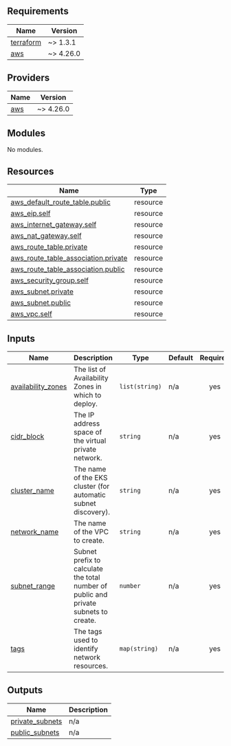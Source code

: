 <!-- BEGIN_TF_DOCS -->
## Requirements

| Name | Version |
|------|---------|
| <a name="requirement_terraform"></a> [terraform](#requirement\_terraform) | ~> 1.3.1 |
| <a name="requirement_aws"></a> [aws](#requirement\_aws) | ~> 4.26.0 |

## Providers

| Name | Version |
|------|---------|
| <a name="provider_aws"></a> [aws](#provider\_aws) | ~> 4.26.0 |

## Modules

No modules.

## Resources

| Name | Type |
|------|------|
| [aws_default_route_table.public](https://registry.terraform.io/providers/hashicorp/aws/latest/docs/resources/default_route_table) | resource |
| [aws_eip.self](https://registry.terraform.io/providers/hashicorp/aws/latest/docs/resources/eip) | resource |
| [aws_internet_gateway.self](https://registry.terraform.io/providers/hashicorp/aws/latest/docs/resources/internet_gateway) | resource |
| [aws_nat_gateway.self](https://registry.terraform.io/providers/hashicorp/aws/latest/docs/resources/nat_gateway) | resource |
| [aws_route_table.private](https://registry.terraform.io/providers/hashicorp/aws/latest/docs/resources/route_table) | resource |
| [aws_route_table_association.private](https://registry.terraform.io/providers/hashicorp/aws/latest/docs/resources/route_table_association) | resource |
| [aws_route_table_association.public](https://registry.terraform.io/providers/hashicorp/aws/latest/docs/resources/route_table_association) | resource |
| [aws_security_group.self](https://registry.terraform.io/providers/hashicorp/aws/latest/docs/resources/security_group) | resource |
| [aws_subnet.private](https://registry.terraform.io/providers/hashicorp/aws/latest/docs/resources/subnet) | resource |
| [aws_subnet.public](https://registry.terraform.io/providers/hashicorp/aws/latest/docs/resources/subnet) | resource |
| [aws_vpc.self](https://registry.terraform.io/providers/hashicorp/aws/latest/docs/resources/vpc) | resource |

## Inputs

| Name | Description | Type | Default | Required |
|------|-------------|------|---------|:--------:|
| <a name="input_availability_zones"></a> [availability\_zones](#input\_availability\_zones) | The list of Availability Zones in which to deploy. | `list(string)` | n/a | yes |
| <a name="input_cidr_block"></a> [cidr\_block](#input\_cidr\_block) | The IP address space of the virtual private network. | `string` | n/a | yes |
| <a name="input_cluster_name"></a> [cluster\_name](#input\_cluster\_name) | The name of the EKS cluster (for automatic subnet discovery). | `string` | n/a | yes |
| <a name="input_network_name"></a> [network\_name](#input\_network\_name) | The name of the VPC to create. | `string` | n/a | yes |
| <a name="input_subnet_range"></a> [subnet\_range](#input\_subnet\_range) | Subnet prefix to calculate the total number of public and private subnets to create. | `number` | n/a | yes |
| <a name="input_tags"></a> [tags](#input\_tags) | The tags used to identify network resources. | `map(string)` | n/a | yes |

## Outputs

| Name | Description |
|------|-------------|
| <a name="output_private_subnets"></a> [private\_subnets](#output\_private\_subnets) | n/a |
| <a name="output_public_subnets"></a> [public\_subnets](#output\_public\_subnets) | n/a |
<!-- END_TF_DOCS -->